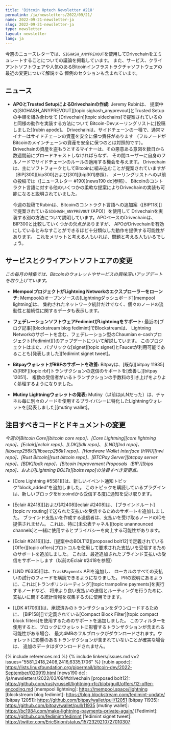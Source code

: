 ```yaml
---
title: 'Bitcoin Optech Newsletter #218'
permalink: /ja/newsletters/2022/09/21/
name: 2022-09-21-newsletter-ja
slug: 2022-09-21-newsletter-ja
type: newsletter
layout: newsletter
lang: ja
---
```

今週のニュースレターでは、`SIGHASH_ANYPREVOUT`を使用してDrivechainをエミュレートすることについての議論を掲載しています。
また、サービス、クライアントソフトウェアや人気のあるBitcoinインフラストラクチャソフトウェアの最近の変更について解説する
恒例のセクションも含まれています。

## ニュース

- **APOとTrusted SetupによるDrivechainの作成:** Jeremy Rubinは、
  提案中の[SIGHASH_ANYPREVOUT][topic sighash_anyprevout]とTrusted Setupの手順を組み合わせて
  [Drivechain][topic sidechains]で提案されているのと同様の動作を実装する方法について
  Bitcoin-Devメーリングリストに[投稿しました][rubin apodc]。
  Drivechainは、サイドチェーンの一種で、通常マイナーはサイドチェーンの資産を安全に保つ責任があります
  （フルノードがBitcoinのメインチェーンの資産を安全に保つのとは対照的です）。
  Drivechainの資産を盗もうとするマイナーは、その悪意ある意図を数日から数週間前にブロードキャストしなければらなず、
  その間ユーザーに自身のフルノードでサイドチェーンのルールの適用する機会を与えます。
  Drivechainは、主にソフトフォークとしてBitcoinに組み込むことが提案されていますが（BIP[300][bip300]および[301][bip301]参照）、
  メーリングリストへの以前の投稿では（[ニュースレター #190][news190 dc]参照）、
  Bitcoinのコントラクト言語に対する他のいくつかの柔軟な提案によりDrivechainの実装も可能になると説明されていました。

  今週の投稿でRubinは、Bitcoinのコントラクト言語への追加案（[BIP118][]で提案されている`SIGHASH_ANYPREVOUT` (APO)）を使用して
  Drivechainを実装する別の方法について説明しています。APOベースのDrivechainは、BIP300と比較していくつかの欠点がありますが、
  APOがDrivechainを有効にしているとみなすことができるほど十分類似した動作を提供する可能性があります。
  これをメリットと考える人もいれば、問題と考える人もいるでしょう。

## サービスとクライアントソフトエアの変更

*この毎月の特集では、Bitcoinのウォレットやサービスの興味深いアップデートを取り上げています。*

- **MempoolプロジェクトがLightning Networkのエクスプローラーをローンチ:**
  Mempoolのオープンソースの[Lightningダッシュボード][mempool lightning]は、
  集約されたネットワーク統計だけでなく、個々のノードの流動性と接続性に関するデータも表示します。

- **フェデレーションソフトウェアFedimintがLightningをサポート:**
  最近の[ブログ記事][blockstream blog fedimint]でBlockstreamは、
  Lightning Networkのサポートを含む、フェデレーション型のChaumian e-cashプロジェクト[Fedimint][]のアップデートについて解説しています。
  このプロジェクトはまた、パブリックな[signet][topic signet]とFaucetが利用可能であることも[発表しました][fedimint signet tweet]。

- **BitpayウォレットがRBFのサポートを改善:**
  Bitpayは、[既存][bitpay 11935]の[RBF][topic rbf]トランザクションの送信のサポートを[改善し][bitpay 12051]、
  複数の受信者がいるトランザクションの手数料の引き上げをよりよく処理するようになりました。

- **Mutiny Lightningウォレットの発表:**
  Mutiny（以前はpLNだった）は、チャネル毎に別々のノードを使用するプライバシーに特化したLightningウォレットを[発表しました][mutiny wallet]。

## 注目すべきコードとドキュメントの変更

*今週の[Bitcoin Core][bitcoin core repo]、[Core
Lightning][core lightning repo]、[Eclair][eclair repo]、[LDK][ldk repo]、
[LND][lnd repo]、[libsecp256k1][libsecp256k1 repo]、[Hardware Wallet
Interface (HWI)][hwi repo]、[Rust Bitcoin][rust bitcoin repo]、[BTCPay
Server][btcpay server repo]、[BDK][bdk repo]、[Bitcoin Improvement
Proposals（BIP）][bips repo]、および[Lightning BOLTs][bolts repo]の注目すべき変更点。*

- [Core Lightning #5581][]は、新しいイベント通知トピック"block_added"を追加しました。
  このトピックを購読しているプラグインは、新しいブロックをbitcoindから受信する度に通知を受け取ります。

- [Eclair #2418][]および[#2408][eclair #2408]は、
  [ブラインドルート][topic rv routing]で送られた支払いを受信するためのサポートを追加しました。
  ブラインド支払いを作成する送信者は、支払いを受け取るノードのIDを提供されません。
  これは、特に[未公表チャネル][topic unannounced channels]と一緒に使用するとプライバシーを向上する可能性があります。

- [Eclair #2416][]は、[提案中のBOLT12][proposed bolt12]で定義されている
  [Offer][topic offers]プロトコルを使用して要求された支払いを受信するためのサポートを追加しました。
  これは、最近追加されたブラインド支払いの受信をサポートします（以前のEclair #2418を参照）

- [LND #6335][]は、`TrackPayments` APIを追加し、
  ローカルのすべての支払いの試行のフィードを購読できるようになりました。
  PRの説明にあるように、これは[トランポリンルーティング][topic trampoline payments]を実行するノードなど、
  将来より良い支払いの送信とルーティングを行うために、支払いに関する統計情報を収集するのに使用できます。

- [LDK #1706][]は、承認済みのトランザクションをダウンロードするために、
  [BIP158][]で定義されている[Compact Block Filter][topic compact block filters]を使用するためのサポートを追加しました。
  このフィルターを使用すると、ブロックにウォレットに影響するトランザクションが含まれる可能性がある場合、
  最大4MBのフルブロックがダウンロードされます。ウォレットに影響のあるトランザクションが含まれていないことが確実な場合は、
  追加のデータはダウンロードされません。

{% include references.md %}
{% include linkers/issues.md v=2 issues="5581,2418,2408,2416,6335,1706" %}
[rubin apodc]: https://lists.linuxfoundation.org/pipermail/bitcoin-dev/2022-September/020919.html
[news190 dc]: /ja/newsletters/2022/03/09/#drivechain
[proposed bolt12]: https://github.com/rustyrussell/lightning-rfc/blob/guilt/offers/12-offer-encoding.md
[mempool lightning]: https://mempool.space/lightning
[blockstream blog fedimint]: https://blog.blockstream.com/fedimint-update/
[bitpay 12051]: https://github.com/bitpay/wallet/pull/12051
[bitpay 11935]: https://github.com/bitpay/wallet/pull/11935
[mutiny wallet]: https://bc1984.com/make-lightning-payments-private-again/
[Fedimint]: https://github.com/fedimint/fedimint
[fedimint signet tweet]: https://twitter.com/EricSirion/status/1572329210727010307